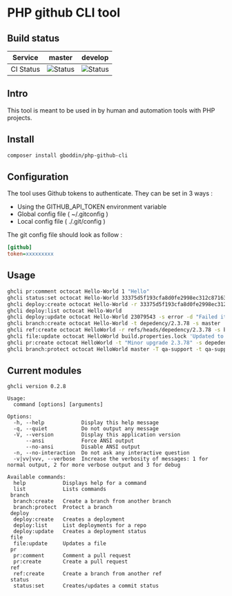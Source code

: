 # PHP github CLI tool


## Build status

|Service|master|develop|
|--|--|--|
|CI Status|![Status](https://hold-on.nobody.run/api/badges/gboddin/php-github-cli/status.svg?branch=master)|![Status](https://hold-on.nobody.run/api/badges/gboddin/php-github-cli/status.svg?branch=develop)|

## Intro

This tool is meant to be used in by human and automation tools with PHP projects.

## Install

```sh
composer install gboddin/php-github-cli
```

## Configuration

The tool uses Github tokens to authenticate. They can be set in 3 ways :

- Using the GITHUB_API_TOKEN environment variable
- Global config file ( ~/.gitconfig )
- Local config file ( ./.git/config )

The git config file should look as follow :

```ini
[github]
token=xxxxxxxxx

```

## Usage

```sh
ghcli pr:comment octocat Hello-World 1 "Hello"
ghcli status:set octocat Hello-World 33375d5f193cfa8d0fe2998ec312c871639257bf -s success -c my/context -t http://www.google.com -d "You have created/updated a commit status my friend"
ghcli deploy:create octocat Hello-World -r 33375d5f193cfa8d0fe2998ec312c871639257bf -e Staging -d "Super deploy"
ghcli deploy:list octocat Hello-World
ghcli deploy:update octocat Hello-World 23079543 -s error -d "Failed it !"
ghcli branch:create octocat Hello-World -t depedency/2.3.78 -s master
ghcli ref:create octocat HelloWorld -r refs/heads/depedency/2.3.78 -s bdb276f3227a19e826d8d511cfd53639153e0a6a
ghcli file:update octocat HelloWorld build.properties.lock 'Updated to version 2.3.78' 'depedency.version = 2.3.78' 'depedency/2.3.78' -c
ghcli pr:create octocat HelloWorld -t "Minor upgrade 2.3.78" -s depedency/2.3.78  -b master -d "Minor upgrade depedency/2.3.78"
ghcli branch:protect octocat HelloWorld master -T qa-support -t qa-support

```

## Current modules

```
ghcli version 0.2.8

Usage:
  command [options] [arguments]

Options:
  -h, --help            Display this help message
  -q, --quiet           Do not output any message
  -V, --version         Display this application version
      --ansi            Force ANSI output
      --no-ansi         Disable ANSI output
  -n, --no-interaction  Do not ask any interactive question
  -v|vv|vvv, --verbose  Increase the verbosity of messages: 1 for normal output, 2 for more verbose output and 3 for debug

Available commands:
  help            Displays help for a command
  list            Lists commands
 branch
  branch:create   Create a branch from another branch
  branch:protect  Protect a branch
 deploy
  deploy:create   Creates a deployment
  deploy:list     List deployments for a repo
  deploy:update   Creates a deployment status
 file
  file:update     Updates a file
 pr
  pr:comment      Comment a pull request
  pr:create       Create a pull request
 ref
  ref:create      Create a branch from another ref
 status
  status:set      Creates/updates a commit status
```
